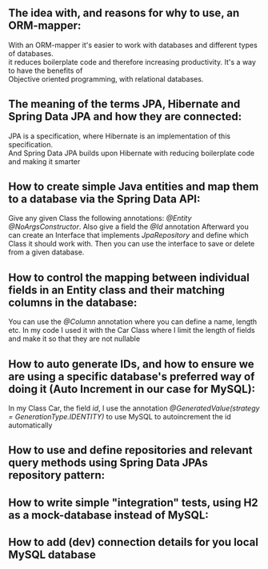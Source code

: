 ## The idea with, and reasons for why to use, an ORM-mapper:

With an ORM-mapper it's easier to work with databases and different types of databases.   
it reduces boilerplate code and therefore increasing productivity. It's a way to have the benefits of   
Objective oriented programming, with relational databases.


## The meaning of the terms JPA, Hibernate and Spring Data JPA and how they are connected:


JPA is a specification, where Hibernate is an implementation of this specification.  
And Spring Data JPA builds upon Hibernate with reducing boilerplate code and making it smarter



## How to create simple Java entities and map them to a database via the Spring Data API:

Give any given Class the following annotations: *@Entity @NoArgsConstructor*.
Also give a field the *@Id* annotation
Afterward you can create an Interface that implements *JpaRepository* and define which Class it should work with.
Then you can use the interface to save or delete from a given database.


## **How to control the mapping between individual fields in an Entity class and their matching columns in the database:**

You can use the *@Column* annotation where you can define a name, length etc.
In my code I used it with the Car Class where I limit the length of fields and make it so that they are not nullable

## **How to auto generate IDs, and how to ensure we are using a specific database's preferred way of doing it (Auto Increment in our case for MySQL):**

In my Class Car, the field *id*, I use the annotation *@GeneratedValue(strategy = GenerationType.IDENTITY)* to use MySQL to autoincrement the id automatically

## **How to use and define repositories and relevant query methods using Spring Data JPAs repository pattern:**

## How to write simple "integration" tests, using H2 as a mock-database instead of MySQL:

## How to add (dev) connection details for you local MySQL database